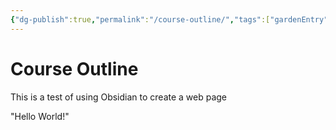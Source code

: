 ```yaml
---
{"dg-publish":true,"permalink":"/course-outline/","tags":["gardenEntry"]}
---
```


# Course Outline
This is a test of using Obsidian to create a web page

"Hello World!"